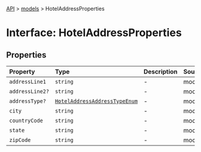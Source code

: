 [API](../../index.md) > [models](../index.md) > HotelAddressProperties

# Interface: HotelAddressProperties

## Properties

| Property | Type | Description | Source |
| :------ | :------ | :------ | :------ |
| `addressLine1` | `string` | - | models/HotelAddress.ts:76 |
| `addressLine2?` | `string` | - | models/HotelAddress.ts:77 |
| `addressType?` | [`HotelAddressAddressTypeEnum`](../type-aliases/HotelAddressAddressTypeEnum.md) | - | models/HotelAddress.ts:75 |
| `city` | `string` | - | models/HotelAddress.ts:78 |
| `countryCode` | `string` | - | models/HotelAddress.ts:81 |
| `state` | `string` | - | models/HotelAddress.ts:79 |
| `zipCode` | `string` | - | models/HotelAddress.ts:80 |
